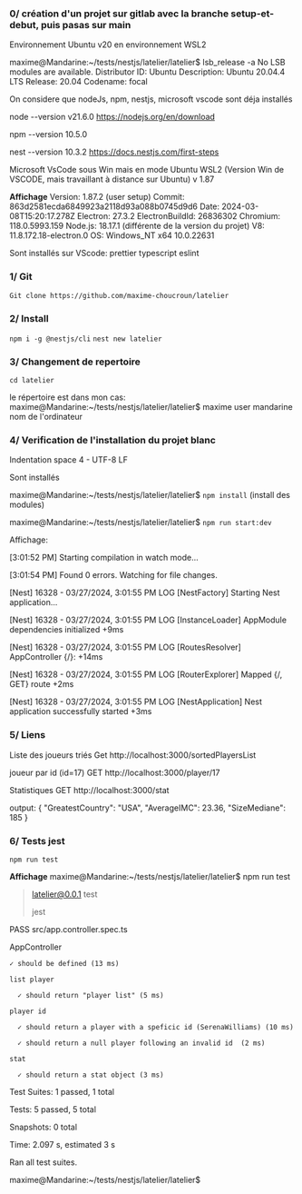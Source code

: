 ### 0/ création d'un projet sur gitlab avec la branche setup-et-debut, puis pasas sur main
Environnement Ubuntu v20 en environnement WSL2

maxime@Mandarine:~/tests/nestjs/latelier/latelier$ lsb_release -a
No LSB modules are available.
Distributor ID: Ubuntu
Description:    Ubuntu 20.04.4 LTS
Release:        20.04
Codename:       focal


On considere que nodeJs, npm, nestjs, microsoft vscode sont déja installés

node --version
v21.6.0
https://nodejs.org/en/download

npm --version
10.5.0
  
nest --version
10.3.2
https://docs.nestjs.com/first-steps

Microsoft VsCode sous Win mais en mode Ubuntu WSL2
(Version Win de VSCODE, mais travaillant à distance sur Ubuntu)
v 1.87

**Affichage**
Version: 1.87.2 (user setup)
Commit: 863d2581ecda6849923a2118d93a088b0745d9d6
Date: 2024-03-08T15:20:17.278Z
Electron: 27.3.2
ElectronBuildId: 26836302
Chromium: 118.0.5993.159
Node.js: 18.17.1   (différente de la version du projet)
V8: 11.8.172.18-electron.0
OS: Windows_NT x64 10.0.22631


Sont installés sur VScode:
prettier
typescript
eslint   


### 1/ Git
`Git clone https://github.com/maxime-choucroun/latelier`

### 2/ Install
 `npm i -g @nestjs/cli`
 `nest new latelier`



### 3/ Changement de repertoire 
`cd latelier`

le répertoire est dans mon cas:  maxime@Mandarine:~/tests/nestjs/latelier/latelier$
maxime user
mandarine nom de l'ordinateur


### 4/ Verification de l'installation du projet blanc

Indentation space 4 - UTF-8 LF

Sont installés



maxime@Mandarine:~/tests/nestjs/latelier/latelier$ `npm install`
(install des modules)

maxime@Mandarine:~/tests/nestjs/latelier/latelier$ `npm run start:dev`


Affichage:

[3:01:52 PM] Starting compilation in watch mode...

[3:01:54 PM] Found 0 errors. Watching for file changes.

[Nest] 16328  - 03/27/2024, 3:01:55 PM     LOG [NestFactory] Starting Nest application...

[Nest] 16328  - 03/27/2024, 3:01:55 PM     LOG [InstanceLoader] AppModule dependencies initialized +9ms

[Nest] 16328  - 03/27/2024, 3:01:55 PM     LOG [RoutesResolver] AppController {/}: +14ms

[Nest] 16328  - 03/27/2024, 3:01:55 PM     LOG [RouterExplorer] Mapped {/, GET} route +2ms

[Nest] 16328  - 03/27/2024, 3:01:55 PM     LOG [NestApplication] Nest application successfully started +3ms



### 5/ Liens

Liste des joueurs triés
Get http://localhost:3000/sortedPlayersList

joueur par id (id=17)
GET http://localhost:3000/player/17

Statistiques
GET http://localhost:3000/stat

output:
{
    "GreatestCountry": "USA",
    "AverageIMC": 23.36,
    "SizeMediane": 185
}


### 6/ Tests jest
 `npm run test`

**Affichage**
maxime@Mandarine:~/tests/nestjs/latelier/latelier$ npm run test 

> latelier@0.0.1 test
> 
> jest
> 

 PASS  src/app.controller.spec.ts
 
  AppController
  
    ✓ should be defined (13 ms)
    
    list player
    
      ✓ should return "player list" (5 ms)
      
    player id
    
      ✓ should return a player with a speficic id (SerenaWilliams) (10 ms)
      
      ✓ should return a null player following an invalid id  (2 ms)
      
    stat
    
      ✓ should return a stat object (3 ms)
      

Test Suites: 1 passed, 1 total

Tests:       5 passed, 5 total

Snapshots:   0 total

Time:        2.097 s, estimated 3 s

Ran all test suites.

maxime@Mandarine:~/tests/nestjs/latelier/latelier$ 
